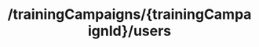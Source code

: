 ---
title: /trainingCampaigns/{trainingCampaignId}/users
api:
  file: spec.json
  operationId: get_trainingcampaigns-trainingcampaignid-users
hidden: false
---